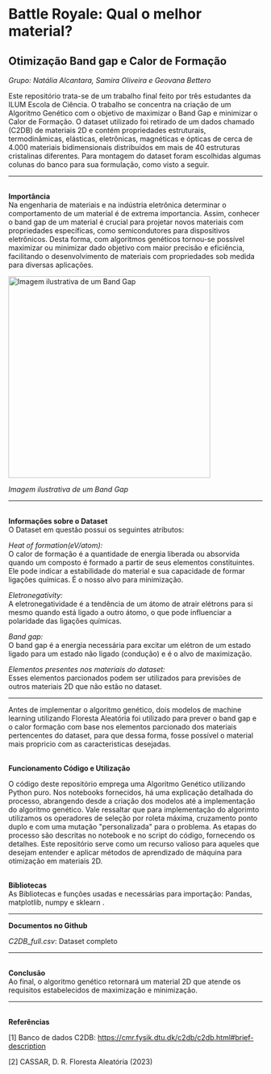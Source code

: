 # Battle Royale: Qual o melhor material?

## Otimização Band gap e Calor de Formação

_Grupo: Natália Alcantara, Samira Oliveira e Geovana Bettero_

Este repositório trata-se de um trabalho final feito por três estudantes da ILUM Escola de Ciência. O trabalho se concentra na criação de um Algoritmo Genético com o objetivo de maximizar o Band Gap e minimizar o Calor de Formação. O dataset utilizado foi retirado de um dados chamado (C2DB) de materiais 2D e contém propriedades estruturais, termodinâmicas, elásticas, eletrônicas, magnéticas e ópticas de cerca de 4.000 materiais bidimensionais distribuídos em mais de 40 estruturas cristalinas diferentes. Para montagem do dataset foram escolhidas algumas colunas do banco para sua formulação, como visto a seguir.

---
<b><br>Importância<br></b>
 Na engenharia de materiais e na indústria eletrônica determinar o comportamento de um material é de extrema importancia. Assim, conhecer o band gap  de um material é crucial para projetar novos materiais com propriedades específicas, como semicondutores para dispositivos eletrônicos. Desta forma, com algoritmos genéticos tornou-se possível maximizar ou minimizar dado objetivo com maior precisão e eficiência, facilitando o desenvolvimento de materiais com propriedades sob medida para diversas aplicações.
 
<img src="https://cloud.squidex.io/api/assets/matmatch-cms/d96c504d-2d4b-40fd-9954-693d434344b0/screenshot-2020-05-05-at-16.04.35.png" alt="Imagem ilustrativa de um Band Gap" width="400"/>
    <p><i>Imagem ilustrativa de um Band Gap</i></p>
<hr>
<b><br>Informações sobre o Dataset<br></b>
O Dataset em questão possui os seguintes atributos:

_Heat of formation(eV/atom):_<br> O calor de formação é a quantidade de energia liberada ou absorvida quando um composto é formado a partir de seus elementos constituintes. Ele pode indicar a estabilidade do material e sua capacidade de formar ligações químicas. É o nosso alvo para minimização. 

_Eletronegativity:_<br> A eletronegatividade é a tendência de um átomo de atrair elétrons para si mesmo quando está ligado a outro átomo, o que pode influenciar a polaridade das ligações químicas.

_Band gap:_<br> O band gap é a energia necessária para excitar um elétron de um estado ligado para um estado não ligado (condução) e é o alvo de maximização.

_Elementos presentes nos materiais do dataset:_<br> Esses elementos parcionados podem ser utilizados para previsões de outros materiais 2D que não estão no dataset.

<hr>
<Sobre o projeto>
Antes de implementar o algoritmo genético, dois modelos de machine learning utilizando Floresta Aleatória foi utilizado para prever o band gap e o calor formação com base nos elementos parcionado dos materiais pertencentes do dataset, para que dessa forma, fosse possível o material mais propricio com as caracteristicas desejadas. 

<b><br> Funcionamento Código e Utilização <br></b>

O código deste repositório emprega uma Algoritmo Genético utilizando Python puro. Nos notebooks fornecidos, há uma explicação detalhada do processo, abrangendo desde a criação dos modelos até a implementação do algoritmo genético. Vale ressaltar que para implementação do algorimto utilizamos os operadores de seleção por roleta máxima, cruzamento ponto duplo e com uma mutação "personalizada" para o problema. As etapas do processo são descritas no notebook e no script do código, fornecendo os detalhes. Este repositório serve como um recurso valioso para aqueles que desejam entender e aplicar métodos de aprendizado de máquina para otimização em materiais 2D.

<b><br>Bibliotecas<br></b>
As Bibliotecas e funções usadas e necessárias para importação: Pandas, matplotlib, numpy e sklearn .  

<hr>

<b>Documentos no Github<br></b>

_C2DB_full.csv_: Dataset completo


<hr>
<b><br>Conclusão<br></b>
Ao final, o algoritmo genético retornará um material 2D que atende os requisitos estabelecidos de maximização e minimização. 

<hr>
<b><br>Referências<br></b>

[1] Banco de dados C2DB: https://cmr.fysik.dtu.dk/c2db/c2db.html#brief-description 

[2] CASSAR, D. R. Floresta Aleatória (2023)

